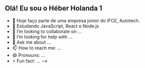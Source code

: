 ## Olá! Eu sou o Héber Holanda 1

- 🔭 Hoje faço parte de uma empresa júnior do IFCE, Autotech.
- 🌱 Estudando JavaScript, React e Node.js 
- 👯 I’m looking to collaborate on ...
- 🤔 I’m looking for help with ...
- 💬 Ask me about ...
- 📫 How to reach me: ...
- 😄 Pronouns: ...
- ⚡ Fun fact: ...
-->
